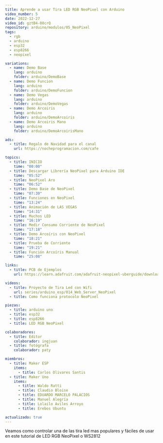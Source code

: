 ```yaml
---
title: Aprende a usar Tira LED RGB NeoPixel con Arduino
video_number: 5
date: 2022-12-27
video_id: gztB4-08crQ
repository: arduino/modulos/05_NeoPixel
tags:
  - rgb
  - arduino
  - esp32
  - esp8266
  - neopixel

variations:
  - name: Demo Base
    lang: arduino
    folder: arduino/DemoBase
  - name: Demo Funcion
    lang: arduino
    folder: arduino/DemoFuncion
  - name: Demo Vegas
    lang: arduino
    folder: arduino/DemoVegas
  - name: Demo Arcoiris
    lang: arduino
    folder: arduino/DemoArcoiris
  - name: Demo Arcoiris Mano
    lang: arduino
    folder: arduino/DemoArcoirisMano

ads:
  - title: Regalo de Navidad para el canal 
    url: https://nocheprogramacion.com/cafe

topics:
  - title: INICIO
    time: "00:00"
  - title: Descargar Librería NeoPixel para Arduino IDE
    time: "05:52"
  - title: NeoPixel Aro
    time: "06:52"
  - title: Demo Base de NeoPixel
    time: "07:30"
  - title: Funciones en NeoPixel
    time: "13:24"
  - title: Animación de LAS VEGAS
    time: "14:31"
  - title: Muchos LED
    time: "16:19"
  - title: Medir Consumo Corriente de NeoPixel
    time: "17:18"
  - title: Demo Arcoíris con NeoPixel
    time: "18:21"
  - title: Prueba de Corriente
    time: "19:21"
  - title: Función Arcoíris Manual
    time: "25:08"

links:
  - title: PCB de Ejemplos
    url: https://learn.adafruit.com/adafruit-neopixel-uberguide/downloads

videos:
  - title: Proyecto de Tira Led con Wifi
    url: series/arduino_esp/014_Web_Server_NeoPixel
  - title: Como funciona protocolo NeoPixel

piezas:
  - title: arduino uno
  - title: esp32
  - title: esp8266
  - title: LED RGB NeoPixel

colaboradores:
  - title: Editor
    colaborador: ingjuan
  - title: fotógrafa
    colaborador: paty

miembros:
  - title: Maker ESP
    items:
      - title: Carlos Olivares Santis
  - title: Maker Uno
    items:
      - title: Waldo Ratti
      - title: Claudio Bloise
      - title: EDUARDO MARCELO PALACIOS
      - title: Manuel Alegría
      - title: Lolailo Aviles Arroyo
      - title: Erebos Ubuntu

actualizado: true
---
```


Veamos como controlar una de las tira led mas populares y fáciles de usar en este tutorial de LED RGB NeoPixel o WS2812
